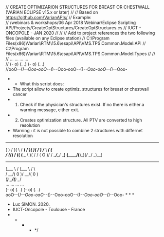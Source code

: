 
//     CREATE OPTIMIZARION STRUCTURES FOR BREAST OR CHESTWALL (VARIAN ECLIPSE v15.x or later)
//
//     Based on https://github.com/VarianAPIs/
//     Example:   
//     /webinars & workshops/06 Apr 2018 Webinar/Eclipse Scripting API/Projects/CreateOptStructures/CreateOptStructures.cs
//     IUCT - ONCOPOLE   - JAN 2020
//
//
// Add to project references the two following files (available on any Eclipse station)
// C:\Program Files(x86)\Varian\RTM\15.6\esapi\API\VMS.TPS.Common.Model.API
// C:\Program Files(x86)\Varian\RTM\15.6\esapi\API\VMS.TPS.Common.Model.Types
//
//
//     ...           ...           ...           ...                                                                 
//    (- o)         (. .)         (- o)         (. .)                                                                
//ooO--(_)--Ooo-ooO--(_)--Ooo-ooO--(_)--Ooo-ooO--(_)--Ooo-

 
 * *  What this script does:
 *  The script allow to create optimiz. structures for breast or chestwall cancer
 *  1. Check if the physician's structures exist. If no there is either a warning message, either exit.
 *  2. Creates optimization structure. All PTV are converted to high resolution
 *  Warning : it is not possible to combine 2 structures with differnet resolution
 
 
  
 
 
 __    _  _   ___    ____  __  _  _   __   __ _ 
(  )  / )( \ / __)  / ___)(  )( \/ ) /  \ (  ( \
/ (_/\) \/ (( (__   \___ \ )( / \/ \(  O )/    /
\____/\____/ \___)  (____/(__)\_)(_/ \__/ \_)__)
 ____   __  ____   __                           
(___ \ /  \(___ \ /  \                          
 / __/(  0 )/ __/(  0 )                         
(____) \__/(____) \__/                          
     ...           ...           ...           ...                                                                 
    (- o)         (. .)         (- o)         (. .)                                                                
ooO--(_)--Ooo-ooO--(_)--Ooo-ooO--(_)--Ooo-ooO--(_)--Ooo-
 * 
 * 
 * 
 * Luc SIMON. 2020. 
 * IUCT-Oncopole - Toulouse - France
 * * * * */
